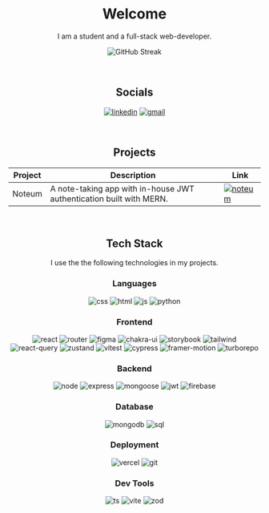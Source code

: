 <div align="center">

# Welcome

I am a student and a full-stack web-developer.

![GitHub Streak](https://github-readme-streak-stats.herokuapp.com?user=Akshat-Sabharwal&mode=weekly)

<br />

## Socials

<a href="https://linkedin.com/in/akshat-sabharwal">![linkedin](https://img.shields.io/badge/LinkedIn-0077B5?style=for-the-badge&logo=linkedin&logoColor=white)</a>
<a href="https://mail.google.com/mail/u/0/?view=cm&fs=1&tf=1&to=akshat.sabharwal.work@gmail.com">![gmail](https://img.shields.io/badge/Gmail-EA4335.svg?style=for-the-badge&logo=Gmail&logoColor=white)</a>

<br />

## Projects

<div style="text-align: left;">

| Project | Description                                                         | Link                                                                                                            |
| ------- | ------------------------------------------------------------------- | --------------------------------------------------------------------------------------------------------------- |
| Noteum  | A note-taking app with in-house JWT authentication built with MERN. | <a href="https://noteum.vercel.app">![noteum](https://img.shields.io/badge/Noteum-FFF?style=for-the-badge&)</a> |

</div>

<br />

## Tech Stack

I use the the following technologies in my projects.

### Languages

![css](https://img.shields.io/badge/CSS3-1572B6?style=for-the-badge&logo=css3&logoColor=white)
![html](https://img.shields.io/badge/HTML5-E34F26?style=for-the-badge&logo=html5&logoColor=white)
![js](https://img.shields.io/badge/JavaScript-323330?style=for-the-badge&logo=javascript&logoColor=F7DF1E)
![python](https://img.shields.io/badge/Python-FFD43B?style=for-the-badge&logo=python&logoColor=blue)

### Frontend

![react](https://img.shields.io/badge/React-20232A?style=for-the-badge&logo=react&logoColor=61DAFB)
![router](https://img.shields.io/badge/React_Router-CA4245?style=for-the-badge&logo=react-router&logoColor=white)
![figma](https://img.shields.io/badge/Figma-F24E1E?style=for-the-badge&logo=figma&logoColor=white)
![chakra-ui](https://img.shields.io/badge/Chakra--UI-319795?style=for-the-badge&logo=chakra-ui&logoColor=white)
![storybook](https://img.shields.io/badge/storybook-FF4785?style=for-the-badge&logo=storybook&logoColor=white)
![tailwind](https://img.shields.io/badge/Tailwind_CSS-38B2AC?style=for-the-badge&logo=tailwind-css&logoColor=white)
![react-query](https://img.shields.io/badge/-React%20Query-FF4154?style=for-the-badge&logo=react%20query&logoColor=white)
![zustand](https://img.shields.io/badge/Zustand-433E38?style=for-the-badge&logo=zustand&logoColor=white)
![vitest](https://img.shields.io/badge/Vitest-729B1A?style=for-the-badge&logo=vitest&logoColor=FCC72B)
![cypress](https://img.shields.io/badge/Cypress-F0FCF8?style=for-the-badge&logo=cypress&logoColor=222535)
![framer-motion](https://img.shields.io/badge/-Framer%20Motion-1A1A1A?style=for-the-badge&logo=framer&logoColor=E52EC0)
![turborepo](https://img.shields.io/badge/Turborepo-FAFAFA?style=for-the-badge&logo=turborepo&logoColor=262626)


### Backend

![node](https://img.shields.io/badge/Node%20js-339933?style=for-the-badge&logo=nodedotjs&logoColor=white)
![express](https://img.shields.io/badge/Express%20js-000000?style=for-the-badge&logo=express&logoColor=white)
![mongoose](https://img.shields.io/badge/Mongoose-fcfbeb?style=for-the-badge&logo=mongoose&logoColor=red)
![jwt](https://img.shields.io/badge/JWT-000000?style=for-the-badge&logo=JSON%20web%20tokens&logoColor=white)
![firebase](https://img.shields.io/badge/Firebase-FF9300?style=for-the-badge&logo=firebase&logoColor=DD2C00)

### Database

![mongodb](https://img.shields.io/badge/MongoDB-4EA94B?style=for-the-badge&logo=mongodb&logoColor=white)
![sql](https://img.shields.io/badge/MySQL-005C84?style=for-the-badge&logo=mysql&logoColor=white)

### Deployment

![vercel](https://img.shields.io/badge/Vercel-000000?style=for-the-badge&logo=vercel&logoColor=white)
![git](https://img.shields.io/badge/GIT-E44C30?style=for-the-badge&logo=git&logoColor=white)

### Dev Tools
![ts](https://img.shields.io/badge/TypeScript-007ACC?style=for-the-badge&logo=typescript&logoColor=FFFFFF)
![vite](https://img.shields.io/badge/Vite-B73BFE?style=for-the-badge&logo=vite&logoColor=FFD62E)
![zod](https://img.shields.io/badge/Zod-000000?style=for-the-badge&logo=zod&logoColor=3068B7)

<div>
